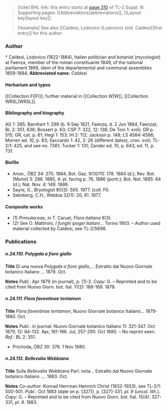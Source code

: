 > [!cite] BHL link: this entry starts at [page 310](https://www.biodiversitylibrary.org/page/33266617) of TL-2 Suppl. III.
> Supporting pages: [[Abbreviations|abbreviations]], [[Layout key|layout key]].

> [!example] See also [[Caldesi, Lodovico (Ludovico) {std. Caldesi}|first entry]] for this author

### Author

\* Caldesi, Lodovico (1822-1884), Italien politician and botanist (mycologist) at Faenza, member of the roman constituante 1849, of the national parliament 1866, idem of the departemental and communal assemblies 1859-1884. 
**Abbreviated name**: *Caldesi*

#### Herbarium and types

[[Collection FI|FI]]; further material in [[Collection W|W]], [[Collection WRSL|WRSL]].

#### Bibliography and biography

AG 1: 385; Barnhart 1: 299 (b. 9 Sep 1821, Faenza, d. 2 Jun 1884, Faenza); BL 2: 351, 636; Bossert p. 63; CSP 7: 322, 12: 138; De Toni 1: xviiii; GR p. 515; GR, cat. p. 61; Hegi 1: 153; IH 2: 112; Jackson p. 148; LS 4584-4586; Morren ed. 10, p. 83; Saccardo 1: 42, 2: 26 (different dates), cron. xviii; TL-2/1: 425, and see no. 7361; Tucker 1: 131; Zander ed. 10, p. 643, ed. 11, p. 731.

#### Biofile

- Anon., ÖBZ 34: 270. 1884; Bot. Gaz. 9(10/11): 178. 1884 (d.); Rev. Bot. \[Morot\] 3: 286. 1885, 4: pl. facing p. 76, 1886 (portr.); Bot. Not. 1885: 64 (d.); Nat. Nov. 4: 149. 1886.
- Sayre, G., Bryologist 80(3): 505. 1977. (coll. FI).
- Steinberg, C.H., Webbia 32(1): 20, 61. 1977.

#### Composite works

- (1) *Primulaceae*, *in* T. Caruel, *Flora italiana* 8(3).
- (2) See O. Mattirolo, *I funghi ipogei italiani*... Torino 1903. – Author used material collected by Caldesi, see TL-2/5698.

### Publications

##### n.24.110. Polygala a fiore giallo

**Title**
Di una nuova *Polygala a fiore giallo*,... Estratto dal Nuovo Giornale botanico Italiano ... 1879. Oct.

**Notes**
*Publ*.: Apr 1879 (in journal), p. \[1\]-2. *Copy*: G. – Reprinted and to be cited from Nuovo Giorn. bot. Ital. 11(2): 188-189. 1879.

##### n.24.111. Flora faventinae tentamen

**Title**
*Flora faventinae tentamen*, Nuovo Giornale botanico Italiano... 1879-1880. Oct.

**Notes**
*Publ*.: in journal: Nuovo Giornale botanico Italiano 11: 321-347. Oct 1879, 12: 84-132. Apr, 161-196. Jul, 257-290. Oct 1880. – No reprint seen.
*Ref*.: BL 2: 351.
- Prichoda, ÖBZ 30: 376. 1 Nov 1880.

##### n.24.112. Bellevalia Webbiana

**Title**
Sulla *Bellevalia Webbiana* Parl. nota... Estratto dal Nuovo Giornale botanico Italiano .... 1883. Oct.

**Notes**
*Co-author*: Konrad Herrman Heinrich Christ (1832-1933), see TL-2/1: 500-501.
*Publ*.: Oct 1883 (date on p. \[327\]), p. \[327\]-331, *pl. 9* (uncol. lith.). *Copy*: G. – Reprinted and to be cited from Nuovo Giorn. bot. Ital. 15(4): 327-331, *pl. 9.* 1883.

